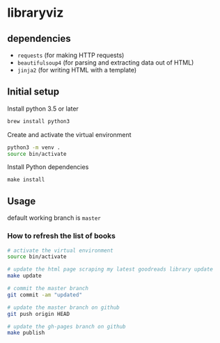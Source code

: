 # libraryviz


## dependencies

- `requests` (for making HTTP requests)
- `beautifulsoup4` (for parsing and extracting data out of HTML)
- `jinja2` (for writing HTML with a template)

## Initial setup 

Install python 3.5 or later

```sh
brew install python3
```

Create and activate the virtual environment

```sh
python3 -m venv .
source bin/activate
```

Install Python dependencies

```
make install
```

## Usage

default working branch is `master`


### How to refresh the list of books

```sh
# activate the virtual environment
source bin/activate

# update the html page scraping my latest goodreads library update
make update

# commit the master branch
git commit -am "updated"

# update the master branch on github
git push origin HEAD

# update the gh-pages branch on github
make publish
```